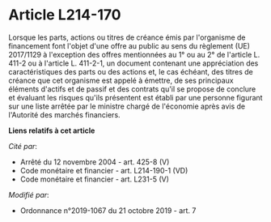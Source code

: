 # Article L214-170

Lorsque les parts, actions ou titres de créance émis par l'organisme de financement font l'objet d'une offre au public au
sens du règlement (UE) 2017/1129 à l'exception des offres mentionnées au 1° ou au 2° de l'article L. 411-2 ou à l'article L.
411-2-1, un document contenant une appréciation des caractéristiques des parts ou des actions et, le cas échéant, des titres
de créance que cet organisme est appelé à émettre, de ses principaux éléments d'actifs et de passif et des contrats qu'il se
propose de conclure et évaluant les risques qu'ils présentent est établi par une personne figurant sur une liste arrêtée par
le ministre chargé de l'économie après avis de l'Autorité des marchés financiers.

**Liens relatifs à cet article**

_Cité par_:

  - Arrêté du 12 novembre 2004 - art. 425-8 (V)
  - Code monétaire et financier - art. L214-190-1 (VD)
  - Code monétaire et financier - art. L231-5 (V)

_Modifié par_:

  - Ordonnance n°2019-1067 du 21 octobre 2019 - art. 7

